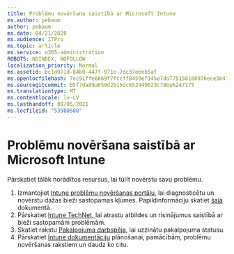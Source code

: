 ```yaml
---
title: Problēmu novēršana saistībā ar Microsoft Intune
ms.author: pebaum
author: pebaum
ms.date: 04/21/2020
ms.audience: ITPro
ms.topic: article
ms.service: o365-administration
ROBOTS: NOINDEX, NOFOLLOW
localization_priority: Normal
ms.assetid: bc1d971d-84b0-447f-971e-7dc37ebeb5af
ms.openlocfilehash: 7ec91ffe6069f7fccff8459ef145e7da775158160976ece5b4745499ac5e1fa6
ms.sourcegitcommit: b5f7da89a650d2915dc652449623c78be6247175
ms.translationtype: MT
ms.contentlocale: lv-LV
ms.lasthandoff: 08/05/2021
ms.locfileid: "53980580"
---
```

# <a name="troubleshoot-issues-with-microsoft-intune"></a>Problēmu novēršana saistībā ar Microsoft Intune

Pārskatiet tālāk norādītos resursus, lai tūlīt novērstu savu problēmu.
  
1. Izmantojiet [Intune problēmu novēršanas portālu,](https://devicemanagement.microsoft.com/#blade/Microsoft_Intune_DeviceSettings/TroubleshootBlade) lai diagnosticētu un novērstu dažas bieži sastopamas kļūmes. Papildinformāciju skatiet [šajā](https://docs.microsoft.com/intune/help-desk-operators) dokumentā.  
2. Pārskatiet [Intune TechNet, ](https://social.technet.microsoft.com/forums/home?forum=microsoftintuneprod)lai atrastu atbildes un risinājumus saistībā ar bieži sastopamām problēmām.  
3. Skatiet rakstu [Pakalpojuma darbspēja,](https://portal.office.com/AdminPortal/Home#/servicehealth) lai uzzinātu pakalpojuma statusu.   
4. Pārskatiet [Intune dokumentāciju](https://docs.microsoft.com/intune/) plānošanai, pamācībām, problēmu novēršanas rakstiem un daudz ko citu. 